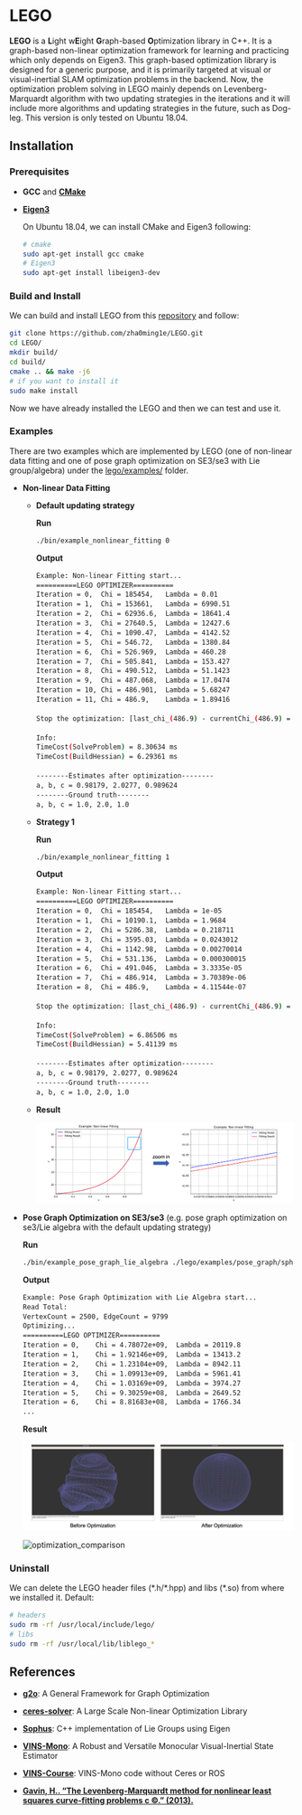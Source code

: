 # LEGO #

**LEGO** is a **L**ight w**E**ight **G**raph-based **O**ptimization library in C++. It is a graph-based non-linear optimization framework for learning and practicing which only depends on Eigen3. This graph-based optimization library is designed for a generic purpose, and it is primarily targeted at visual or visual-inertial SLAM optimization problems in the backend. Now, the optimization problem solving in LEGO mainly depends on Levenberg-Marquardt algorithm with two updating strategies in the iterations and it will include more algorithms and updating strategies in the future, such as Dog-leg. This version is only tested on Ubuntu 18.04. 



## Installation ##

### Prerequisites

- **GCC** and [**CMake**](https://cmake.org/) 

- [**Eigen3**](http://eigen.tuxfamily.org/) 

  On Ubuntu 18.04, we can install CMake and Eigen3 following: 

  ```bash
  # cmake 
  sudo apt-get install gcc cmake 
  # Eigen3 
  sudo apt-get install libeigen3-dev 
  ```

### Build and Install 

We can build and install LEGO from this [repository](https://github.com/zha0ming1e/LEGO.git) and follow: 

```bash
git clone https://github.com/zha0ming1e/LEGO.git 
cd LEGO/ 
mkdir build/ 
cd build/ 
cmake .. && make -j6 
# if you want to install it 
sudo make install 
```

Now we have already installed the LEGO and then we can test and use it.

### Examples

There are two examples which are implemented by LEGO (one of non-linear data fitting and one of pose graph optimization on SE3/se3 with Lie group/algebra) under the [lego/examples/](./lego/examples/) folder.

- **Non-linear Data Fitting** 

  - **Default updating strategy** 

    **Run** 

    ```bash
    ./bin/example_nonlinear_fitting 0 
    ```

    **Output** 

    ```bash
    Example: Non-linear Fitting start... 
    ==========LEGO OPTIMIZER==========
    Iteration = 0,	Chi = 185454,	Lambda = 0.01
    Iteration = 1,	Chi = 153661,	Lambda = 6990.51
    Iteration = 2,	Chi = 62936.6,	Lambda = 18641.4
    Iteration = 3,	Chi = 27640.5,	Lambda = 12427.6
    Iteration = 4,	Chi = 1090.47,	Lambda = 4142.52
    Iteration = 5,	Chi = 546.72,	Lambda = 1380.84
    Iteration = 6,	Chi = 526.969,	Lambda = 460.28
    Iteration = 7,	Chi = 505.841,	Lambda = 153.427
    Iteration = 8,	Chi = 490.512,	Lambda = 51.1423
    Iteration = 9,	Chi = 487.068,	Lambda = 17.0474
    Iteration = 10,	Chi = 486.901,	Lambda = 5.68247
    Iteration = 11,	Chi = 486.9,	Lambda = 1.89416
    
    Stop the optimization: [last_chi_(486.9) - currentChi_(486.9) = 1.17714e-06] < 1e-5
    
    Info: 
    TimeCost(SolveProblem) = 8.30634 ms
    TimeCost(BuildHessian) = 6.29361 ms
    
    --------Estimates after optimization--------
    a, b, c = 0.98179, 2.0277, 0.989624
    --------Ground truth--------
    a, b, c = 1.0, 2.0, 1.0 
    ```

  - **Strategy 1** 

    **Run** 

    ```bash
    ./bin/example_nonlinear_fitting 1 
    ```

    **Output** 

    ```bash
    Example: Non-linear Fitting start... 
    ==========LEGO OPTIMIZER==========
    Iteration = 0,	Chi = 185454,	Lambda = 1e-05
    Iteration = 1,	Chi = 10190.1,	Lambda = 1.9684
    Iteration = 2,	Chi = 5286.38,	Lambda = 0.218711
    Iteration = 3,	Chi = 3595.03,	Lambda = 0.0243012
    Iteration = 4,	Chi = 1142.98,	Lambda = 0.00270014
    Iteration = 5,	Chi = 531.136,	Lambda = 0.000300015
    Iteration = 6,	Chi = 491.046,	Lambda = 3.3335e-05
    Iteration = 7,	Chi = 486.914,	Lambda = 3.70389e-06
    Iteration = 8,	Chi = 486.9,	Lambda = 4.11544e-07
    
    Stop the optimization: [last_chi_(486.9) - currentChi_(486.9) = 8.1672e-07] < 1e-5
    
    Info: 
    TimeCost(SolveProblem) = 6.86506 ms
    TimeCost(BuildHessian) = 5.41139 ms
    
    --------Estimates after optimization--------
    a, b, c = 0.98179, 2.0277, 0.989624
    --------Ground truth--------
    a, b, c = 1.0, 2.0, 1.0 
    ```
    
  - **Result** 

    ![nonlinear_fitting](./image/nonlinear_fitting.png) 

- **Pose Graph Optimization on SE3/se3** (e.g. pose graph optimization on se3/Lie algebra with the default updating strategy) 

  **Run** 

  ```bash
  ./bin/example_pose_graph_lie_algebra ./lego/examples/pose_graph/sphere.g2o 0 
  ```

  **Output** 

  ```bash
  Example: Pose Graph Optimization with Lie Algebra start...
  Read Total: 
  VertexCount = 2500, EdgeCount = 9799 
  Optimizing...
  ==========LEGO OPTIMIZER==========
  Iteration = 0,	Chi = 4.78072e+09,	Lambda = 20119.8
  Iteration = 1,	Chi = 1.92146e+09,	Lambda = 13413.2
  Iteration = 2,	Chi = 1.23104e+09,	Lambda = 8942.11
  Iteration = 3,	Chi = 1.09913e+09,	Lambda = 5961.41
  Iteration = 4,	Chi = 1.03169e+09,	Lambda = 3974.27
  Iteration = 5,	Chi = 9.30259e+08,	Lambda = 2649.52
  Iteration = 6,	Chi = 8.81683e+08,	Lambda = 1766.34
  ...
  ```
  
  **Result** 
  
  ![before_after_optimization](./image/before_after_optimization.png) 
  
  ![optimization_comparison](./image/optimization_comparison.gif)  

### Uninstall

We can delete the LEGO header files (\*.h/\*.hpp) and libs (\*.so) from where we installed it. Default: 

```bash
# headers 
sudo rm -rf /usr/local/include/lego/ 
# libs 
sudo rm -rf /usr/local/lib/liblego_* 
```



## References ## 

- [**g2o**](https://github.com/RainerKuemmerle/g2o): A General Framework for Graph Optimization 
- [**ceres-solver**](http://ceres-solver.org/): A Large Scale Non-linear Optimization Library 

- [**Sophus**](https://github.com/strasdat/Sophus): C++ implementation of Lie Groups using Eigen 
- [**VINS-Mono**](https://github.com/HKUST-Aerial-Robotics/VINS-Mono): A Robust and Versatile Monocular Visual-Inertial State Estimator 
- [**VINS-Course**](https://github.com/HeYijia/VINS-Course): VINS-Mono code without Ceres or ROS 
- [**Gavin, H.. “The Levenberg-Marquardt method for nonlinear least squares curve-fitting problems c ©.” (2013).**](http://people.duke.edu/~hpgavin/ce281/lm.pdf) 

